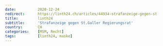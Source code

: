 ```yaml
---
date:          2020-12-24
redirect:      https://linth24.ch/articles/44934-strafanzeige-gegen-st-galler-regierungsrat
title:         linth24
subtitle:      'Strafanzeige gegen St.Galler Regierungsrat'
country:       CH
categories:    [MSM, Recht]
tags:          [linth24, maske]
---
```

